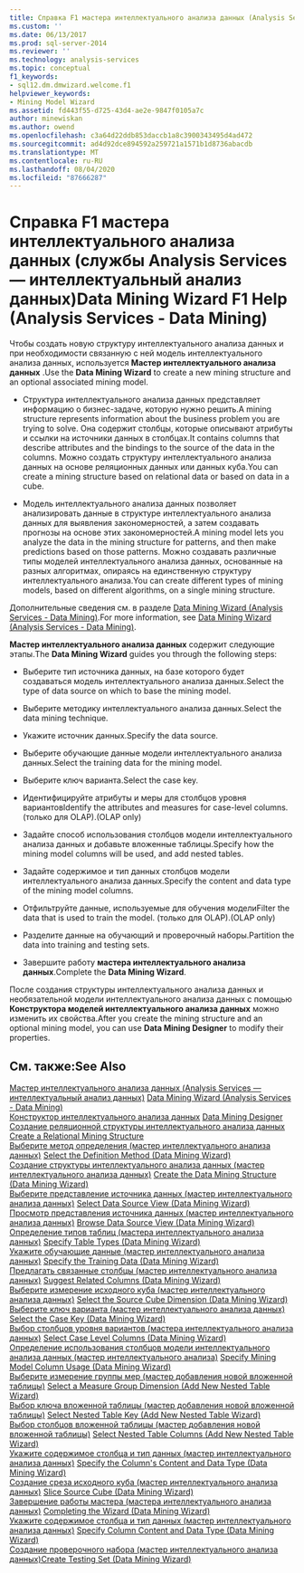 ```yaml
---
title: Справка F1 мастера интеллектуального анализа данных (Analysis Services — интеллектуальный анализ данных) | Документация Майкрософт
ms.custom: ''
ms.date: 06/13/2017
ms.prod: sql-server-2014
ms.reviewer: ''
ms.technology: analysis-services
ms.topic: conceptual
f1_keywords:
- sql12.dm.dmwizard.welcome.f1
helpviewer_keywords:
- Mining Model Wizard
ms.assetid: fd443f55-d725-43d4-ae2e-9847f0105a7c
author: minewiskan
ms.author: owend
ms.openlocfilehash: c3a64d22ddb853daccb1a8c3900343495d4ad472
ms.sourcegitcommit: ad4d92dce894592a259721a1571b1d8736abacdb
ms.translationtype: MT
ms.contentlocale: ru-RU
ms.lasthandoff: 08/04/2020
ms.locfileid: "87666287"
---
```

# <a name="data-mining-wizard-f1-help-analysis-services---data-mining"></a><span data-ttu-id="f807b-102">Справка F1 мастера интеллектуального анализа данных (службы Analysis Services — интеллектуальный анализ данных)</span><span class="sxs-lookup"><span data-stu-id="f807b-102">Data Mining Wizard F1 Help (Analysis Services - Data Mining)</span></span>
  <span data-ttu-id="f807b-103">Чтобы создать новую структуру интеллектуального анализа данных и при необходимости связанную с ней модель интеллектуального анализа данных, используется **Мастер интеллектуального анализа данных** .</span><span class="sxs-lookup"><span data-stu-id="f807b-103">Use the **Data Mining Wizard** to create a new mining structure and an optional associated mining model.</span></span>  
  
-   <span data-ttu-id="f807b-104">Структура интеллектуального анализа данных представляет информацию о бизнес-задаче, которую нужно решить.</span><span class="sxs-lookup"><span data-stu-id="f807b-104">A mining structure represents information about the business problem you are trying to solve.</span></span> <span data-ttu-id="f807b-105">Она содержит столбцы, которые описывают атрибуты и ссылки на источники данных в столбцах.</span><span class="sxs-lookup"><span data-stu-id="f807b-105">It contains columns that describe attributes and the bindings to the source of the data in the columns.</span></span> <span data-ttu-id="f807b-106">Можно создать структуру интеллектуального анализа данных на основе реляционных данных или данных куба.</span><span class="sxs-lookup"><span data-stu-id="f807b-106">You can create a mining structure based on relational data or based on data in a cube.</span></span>  
  
-   <span data-ttu-id="f807b-107">Модель интеллектуального анализа данных позволяет анализировать данные в структуре интеллектуального анализа данных для выявления закономерностей, а затем создавать прогнозы на основе этих закономерностей.</span><span class="sxs-lookup"><span data-stu-id="f807b-107">A mining model lets you analyze the data in the mining structure for patterns, and then make predictions based on those patterns.</span></span> <span data-ttu-id="f807b-108">Можно создавать различные типы моделей интеллектуального анализа данных, основанные на разных алгоритмах, опираясь на единственную структуру интеллектуального анализа.</span><span class="sxs-lookup"><span data-stu-id="f807b-108">You can create different types of mining models, based on different algorithms, on a single mining structure.</span></span>  
  
 <span data-ttu-id="f807b-109">Дополнительные сведения см. в разделе [Data Mining Wizard &#40;Analysis Services - Data Mining&#41;](data-mining/data-mining-wizard-analysis-services-data-mining.md).</span><span class="sxs-lookup"><span data-stu-id="f807b-109">For more information, see [Data Mining Wizard &#40;Analysis Services - Data Mining&#41;](data-mining/data-mining-wizard-analysis-services-data-mining.md).</span></span>  
  
 <span data-ttu-id="f807b-110">**Мастер интеллектуального анализа данных** содержит следующие этапы.</span><span class="sxs-lookup"><span data-stu-id="f807b-110">The **Data Mining Wizard** guides you through the following steps:</span></span>  
  
-   <span data-ttu-id="f807b-111">Выберите тип источника данных, на базе которого будет создаваться модель интеллектуального анализа данных.</span><span class="sxs-lookup"><span data-stu-id="f807b-111">Select the type of data source on which to base the mining model.</span></span>  
  
-   <span data-ttu-id="f807b-112">Выберите методику интеллектуального анализа данных.</span><span class="sxs-lookup"><span data-stu-id="f807b-112">Select the data mining technique.</span></span>  
  
-   <span data-ttu-id="f807b-113">Укажите источник данных.</span><span class="sxs-lookup"><span data-stu-id="f807b-113">Specify the data source.</span></span>  
  
-   <span data-ttu-id="f807b-114">Выберите обучающие данные модели интеллектуального анализа данных.</span><span class="sxs-lookup"><span data-stu-id="f807b-114">Select the training data for the mining model.</span></span>  
  
-   <span data-ttu-id="f807b-115">Выберите ключ варианта.</span><span class="sxs-lookup"><span data-stu-id="f807b-115">Select the case key.</span></span>  
  
-   <span data-ttu-id="f807b-116">Идентифицируйте атрибуты и меры для столбцов уровня вариантов</span><span class="sxs-lookup"><span data-stu-id="f807b-116">Identify the attributes and measures for case-level columns.</span></span> <span data-ttu-id="f807b-117">(только для OLAP).</span><span class="sxs-lookup"><span data-stu-id="f807b-117">(OLAP only)</span></span>  
  
-   <span data-ttu-id="f807b-118">Задайте способ использования столбцов модели интеллектуального анализа данных и добавьте вложенные таблицы.</span><span class="sxs-lookup"><span data-stu-id="f807b-118">Specify how the mining model columns will be used, and add nested tables.</span></span>  
  
-   <span data-ttu-id="f807b-119">Задайте содержимое и тип данных столбцов модели интеллектуального анализа данных.</span><span class="sxs-lookup"><span data-stu-id="f807b-119">Specify the content and data type of the mining model columns.</span></span>  
  
-   <span data-ttu-id="f807b-120">Отфильтруйте данные, используемые для обучения модели</span><span class="sxs-lookup"><span data-stu-id="f807b-120">Filter the data that is used to train the model.</span></span> <span data-ttu-id="f807b-121">(только для OLAP).</span><span class="sxs-lookup"><span data-stu-id="f807b-121">(OLAP only)</span></span>  
  
-   <span data-ttu-id="f807b-122">Разделите данные на обучающий и проверочный наборы.</span><span class="sxs-lookup"><span data-stu-id="f807b-122">Partition the data into training and testing sets.</span></span>  
  
-   <span data-ttu-id="f807b-123">Завершите работу **мастера интеллектуального анализа данных**.</span><span class="sxs-lookup"><span data-stu-id="f807b-123">Complete the **Data Mining Wizard**.</span></span>  
  
 <span data-ttu-id="f807b-124">После создания структуры интеллектуального анализа данных и необязательной модели интеллектуального анализа данных с помощью **Конструктора моделей интеллектуального анализа данных** можно изменить их свойства.</span><span class="sxs-lookup"><span data-stu-id="f807b-124">After you create the mining structure and an optional mining model, you can use **Data Mining Designer** to modify their properties.</span></span>  
  
## <a name="see-also"></a><span data-ttu-id="f807b-125">См. также:</span><span class="sxs-lookup"><span data-stu-id="f807b-125">See Also</span></span>  
 <span data-ttu-id="f807b-126">[Мастер интеллектуального анализа данных &#40;Analysis Services — интеллектуальный анализ данных&#41;](data-mining/data-mining-wizard-analysis-services-data-mining.md) </span><span class="sxs-lookup"><span data-stu-id="f807b-126">[Data Mining Wizard &#40;Analysis Services - Data Mining&#41;](data-mining/data-mining-wizard-analysis-services-data-mining.md) </span></span>  
 <span data-ttu-id="f807b-127">[Конструктор интеллектуального анализа данных](data-mining/data-mining-designer.md) </span><span class="sxs-lookup"><span data-stu-id="f807b-127">[Data Mining Designer](data-mining/data-mining-designer.md) </span></span>  
 <span data-ttu-id="f807b-128">[Создание реляционной структуры интеллектуального анализа данных](data-mining/create-a-relational-mining-structure.md) </span><span class="sxs-lookup"><span data-stu-id="f807b-128">[Create a Relational Mining Structure](data-mining/create-a-relational-mining-structure.md) </span></span>  
 <span data-ttu-id="f807b-129">[Выберите метод определения &#40;мастер интеллектуального анализа данных&#41;](select-the-definition-method-data-mining-wizard.md) </span><span class="sxs-lookup"><span data-stu-id="f807b-129">[Select the Definition Method &#40;Data Mining Wizard&#41;](select-the-definition-method-data-mining-wizard.md) </span></span>  
 <span data-ttu-id="f807b-130">[Создание структуры интеллектуального анализа данных &#40;мастер интеллектуального анализа данных&#41;](create-the-data-mining-structure-data-mining-wizard.md) </span><span class="sxs-lookup"><span data-stu-id="f807b-130">[Create the Data Mining Structure &#40;Data Mining Wizard&#41;](create-the-data-mining-structure-data-mining-wizard.md) </span></span>  
 <span data-ttu-id="f807b-131">[Выберите представление источника данных &#40;мастер интеллектуального анализа данных&#41;](select-data-source-view-data-mining-wizard.md) </span><span class="sxs-lookup"><span data-stu-id="f807b-131">[Select Data Source View &#40;Data Mining Wizard&#41;](select-data-source-view-data-mining-wizard.md) </span></span>  
 <span data-ttu-id="f807b-132">[Просмотр представления источника данных &#40;мастер интеллектуального анализа данных&#41;](browse-data-source-view-data-mining-wizard.md) </span><span class="sxs-lookup"><span data-stu-id="f807b-132">[Browse Data Source View &#40;Data Mining Wizard&#41;](browse-data-source-view-data-mining-wizard.md) </span></span>  
 <span data-ttu-id="f807b-133">[Определение типов таблиц &#40;мастера интеллектуального анализа данных&#41;](specify-table-types-data-mining-wizard.md) </span><span class="sxs-lookup"><span data-stu-id="f807b-133">[Specify Table Types &#40;Data Mining Wizard&#41;](specify-table-types-data-mining-wizard.md) </span></span>  
 <span data-ttu-id="f807b-134">[Укажите обучающие данные &#40;мастер интеллектуального анализа данных&#41;](specify-the-training-data-data-mining-wizard.md) </span><span class="sxs-lookup"><span data-stu-id="f807b-134">[Specify the Training Data &#40;Data Mining Wizard&#41;](specify-the-training-data-data-mining-wizard.md) </span></span>  
 <span data-ttu-id="f807b-135">[Предлагать связанные столбцы &#40;мастер интеллектуального анализа данных&#41;](suggest-related-columns-data-mining-wizard.md) </span><span class="sxs-lookup"><span data-stu-id="f807b-135">[Suggest Related Columns &#40;Data Mining Wizard&#41;](suggest-related-columns-data-mining-wizard.md) </span></span>  
 <span data-ttu-id="f807b-136">[Выберите измерение исходного куба &#40;мастер интеллектуального анализа данных&#41;](select-the-source-cube-dimension-data-mining-wizard.md) </span><span class="sxs-lookup"><span data-stu-id="f807b-136">[Select the Source Cube Dimension &#40;Data Mining Wizard&#41;](select-the-source-cube-dimension-data-mining-wizard.md) </span></span>  
 <span data-ttu-id="f807b-137">[Выберите ключ варианта &#40;мастер интеллектуального анализа данных&#41;](select-the-case-key-data-mining-wizard.md) </span><span class="sxs-lookup"><span data-stu-id="f807b-137">[Select the Case Key &#40;Data Mining Wizard&#41;](select-the-case-key-data-mining-wizard.md) </span></span>  
 <span data-ttu-id="f807b-138">[Выбор столбцов уровня вариантов &#40;мастера интеллектуального анализа данных&#41;](select-case-level-columns-data-mining-wizard.md) </span><span class="sxs-lookup"><span data-stu-id="f807b-138">[Select Case Level Columns &#40;Data Mining Wizard&#41;](select-case-level-columns-data-mining-wizard.md) </span></span>  
 <span data-ttu-id="f807b-139">[Определение использования столбцов модели интеллектуального анализа данных &#40;мастер интеллектуального анализа&#41;](specify-mining-model-column-usage-data-mining-wizard.md) </span><span class="sxs-lookup"><span data-stu-id="f807b-139">[Specify Mining Model Column Usage &#40;Data Mining Wizard&#41;](specify-mining-model-column-usage-data-mining-wizard.md) </span></span>  
 <span data-ttu-id="f807b-140">[Выберите измерение группы мер &#40;мастер добавления новой вложенной таблицы&#41;](select-a-measure-group-dimension-add-new-nested-table-wizard.md) </span><span class="sxs-lookup"><span data-stu-id="f807b-140">[Select a Measure Group Dimension &#40;Add New Nested Table Wizard&#41;](select-a-measure-group-dimension-add-new-nested-table-wizard.md) </span></span>  
 <span data-ttu-id="f807b-141">[Выбор ключа вложенной таблицы &#40;мастер добавления новой вложенной таблицы&#41;](select-nested-table-key-add-new-nested-table-wizard.md) </span><span class="sxs-lookup"><span data-stu-id="f807b-141">[Select Nested Table Key &#40;Add New Nested Table Wizard&#41;](select-nested-table-key-add-new-nested-table-wizard.md) </span></span>  
 <span data-ttu-id="f807b-142">[Выбор столбцов вложенной таблицы &#40;мастер добавления новой вложенной таблицы&#41;](select-nested-table-columns-add-new-nested-table-wizard.md) </span><span class="sxs-lookup"><span data-stu-id="f807b-142">[Select Nested Table Columns &#40;Add New Nested Table Wizard&#41;](select-nested-table-columns-add-new-nested-table-wizard.md) </span></span>  
 <span data-ttu-id="f807b-143">[Укажите содержимое столбца и тип данных &#40;мастер интеллектуального анализа данных&#41;](specify-the-column-s-content-and-data-type-data-mining-wizard.md) </span><span class="sxs-lookup"><span data-stu-id="f807b-143">[Specify the Column's Content and Data Type &#40;Data Mining Wizard&#41;](specify-the-column-s-content-and-data-type-data-mining-wizard.md) </span></span>  
 <span data-ttu-id="f807b-144">[Создание среза исходного куба &#40;мастер интеллектуального анализа данных&#41;](slice-source-cube-data-mining-wizard.md) </span><span class="sxs-lookup"><span data-stu-id="f807b-144">[Slice Source Cube &#40;Data Mining Wizard&#41;](slice-source-cube-data-mining-wizard.md) </span></span>  
 <span data-ttu-id="f807b-145">[Завершение работы мастера &#40;мастера интеллектуального анализа данных&#41;](completing-the-wizard-data-mining-wizard.md) </span><span class="sxs-lookup"><span data-stu-id="f807b-145">[Completing the Wizard &#40;Data Mining Wizard&#41;](completing-the-wizard-data-mining-wizard.md) </span></span>  
 <span data-ttu-id="f807b-146">[Укажите содержимое столбца и тип данных &#40;мастер интеллектуального анализа данных&#41;](specify-column-content-and-data-type-data-mining-wizard.md) </span><span class="sxs-lookup"><span data-stu-id="f807b-146">[Specify Column Content and Data Type &#40;Data Mining Wizard&#41;](specify-column-content-and-data-type-data-mining-wizard.md) </span></span>  
 [<span data-ttu-id="f807b-147">Создание проверочного набора &#40;мастер интеллектуального анализа данных&#41;</span><span class="sxs-lookup"><span data-stu-id="f807b-147">Create Testing Set &#40;Data Mining Wizard&#41;</span></span>](create-testing-set-data-mining-wizard.md)  
  
  
